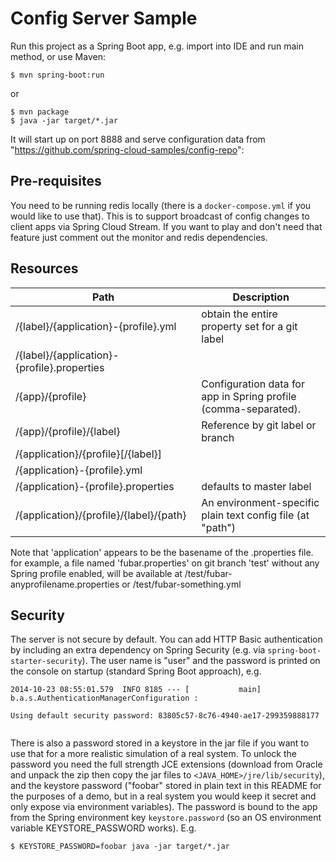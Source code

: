 # Config Server Sample

Run this project as a Spring Boot app, e.g. import into IDE and run
main method, or use Maven: 

```
$ mvn spring-boot:run
```

or

```
$ mvn package
$ java -jar target/*.jar
```

It will start up on port 8888 and serve configuration data from
"https://github.com/spring-cloud-samples/config-repo":

## Pre-requisites

You need to be running redis locally (there is a `docker-compose.yml` if you would
like to use that). This is to support broadcast of config changes to client apps
via Spring Cloud Stream. If you want to play and don't need that feature just
comment out the monitor and redis dependencies.

## Resources

| Path             | Description  |
|------------------|--------------|
|/{label}/{application}-{profile}.yml|obtain the entire property set for a git label|
|/{label}/{application}-{profile}.properties||
| /{app}/{profile} | Configuration data for app in Spring profile (comma-separated).|
| /{app}/{profile}/{label} | Reference by git label or branch|
|/{application}/{profile}[/{label}]||
|/{application}-{profile}.yml||
|/{application}-{profile}.properties|defaults to master label|
|/{application}/{profile}/{label}/{path}|An environment-specific plain text config file (at "path")|

Note that 'application' appears to be the basename of the .properties file.  for example,
a file named 'fubar.properties' on git branch 'test' without any Spring profile enabled,
will be available at /test/fubar-anyprofilename.properties or /test/fubar-something.yml

## Security

The server is not secure by default. You can add HTTP Basic
authentication by including an extra dependency on Spring Security
(e.g. via `spring-boot-starter-security`). The user name is "user" and
the password is printed on the console on startup (standard Spring
Boot approach), e.g.

```
2014-10-23 08:55:01.579  INFO 8185 --- [           main] b.a.s.AuthenticationManagerConfiguration : 

Using default security password: 83805c57-8c76-4940-ae17-299359888177


```

There is also a password stored in a keystore in the jar file if you
want to use that for a more realistic simulation of a real system. To
unlock the password you need the full strength JCE extensions
(download from Oracle and unpack the zip then copy the jar files to
`<JAVA_HOME>/jre/lib/security`), and the keystore password ("foobar"
stored in plain text in this README for the purposes of a demo, but in
a real system you would keep it secret and only expose via environment
variables).  The password is bound to the app from the Spring
environment key `keystore.password` (so an OS environment variable
KEYSTORE_PASSWORD works).  E.g.

```
$ KEYSTORE_PASSWORD=foobar java -jar target/*.jar
```
